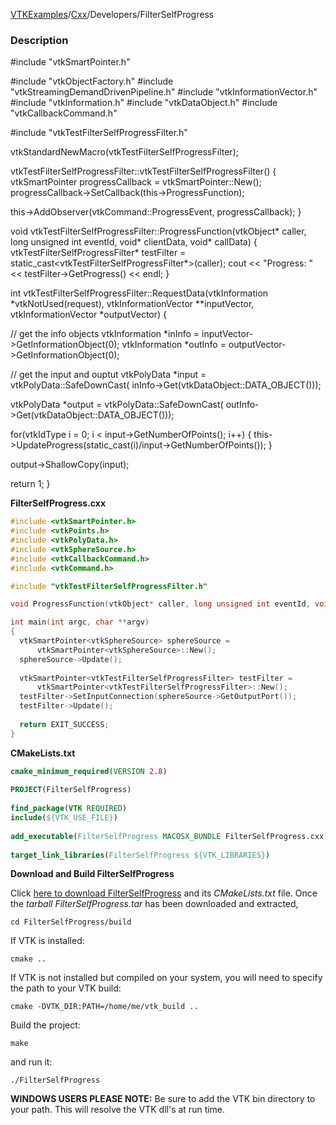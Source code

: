 [VTKExamples](/index/)/[Cxx](/Cxx)/Developers/FilterSelfProgress

### Description
<source lang="cpp">
#include "vtkSmartPointer.h"
 
#include "vtkObjectFactory.h"
#include "vtkStreamingDemandDrivenPipeline.h"
#include "vtkInformationVector.h"
#include "vtkInformation.h"
#include "vtkDataObject.h"
#include "vtkCallbackCommand.h"

#include "vtkTestFilterSelfProgressFilter.h"
 
vtkStandardNewMacro(vtkTestFilterSelfProgressFilter);

vtkTestFilterSelfProgressFilter::vtkTestFilterSelfProgressFilter()
{
  vtkSmartPointer<vtkCallbackCommand> progressCallback = 
      vtkSmartPointer<vtkCallbackCommand>::New();
  progressCallback->SetCallback(this->ProgressFunction);
  
  this->AddObserver(vtkCommand::ProgressEvent, progressCallback);
}
 
void vtkTestFilterSelfProgressFilter::ProgressFunction(vtkObject* caller, long unsigned int eventId, void* clientData, void* callData)
{
  vtkTestFilterSelfProgressFilter* testFilter = static_cast<vtkTestFilterSelfProgressFilter*>(caller);
  cout << "Progress: " << testFilter->GetProgress() << endl;
}

int vtkTestFilterSelfProgressFilter::RequestData(vtkInformation *vtkNotUsed(request),
                                             vtkInformationVector **inputVector,
                                             vtkInformationVector *outputVector)
{
 
  // get the info objects
  vtkInformation *inInfo = inputVector[](0)->GetInformationObject(0);
  vtkInformation *outInfo = outputVector->GetInformationObject(0);
 
 
  // get the input and ouptut
  vtkPolyData *input = vtkPolyData::SafeDownCast(
      inInfo->Get(vtkDataObject::DATA_OBJECT()));
 
  vtkPolyData *output = vtkPolyData::SafeDownCast(
      outInfo->Get(vtkDataObject::DATA_OBJECT()));
 
  for(vtkIdType i = 0; i < input->GetNumberOfPoints(); i++)
    {
    this->UpdateProgress(static_cast<double>(i)/input->GetNumberOfPoints());
    }
     
  output->ShallowCopy(input);
 
  return 1;
}
</source>

**FilterSelfProgress.cxx**
```c++
#include <vtkSmartPointer.h>
#include <vtkPoints.h>
#include <vtkPolyData.h>
#include <vtkSphereSource.h>
#include <vtkCallbackCommand.h>
#include <vtkCommand.h>

#include "vtkTestFilterSelfProgressFilter.h"

void ProgressFunction(vtkObject* caller, long unsigned int eventId, void* clientData, void* callData);

int main(int argc, char **argv)
{ 
  vtkSmartPointer<vtkSphereSource> sphereSource =
      vtkSmartPointer<vtkSphereSource>::New();
  sphereSource->Update();
  
  vtkSmartPointer<vtkTestFilterSelfProgressFilter> testFilter = 
      vtkSmartPointer<vtkTestFilterSelfProgressFilter>::New();
  testFilter->SetInputConnection(sphereSource->GetOutputPort());
  testFilter->Update();
  
  return EXIT_SUCCESS;
}
```
**CMakeLists.txt**
```cmake
cmake_minimum_required(VERSION 2.8)
 
PROJECT(FilterSelfProgress)
 
find_package(VTK REQUIRED)
include(${VTK_USE_FILE})
 
add_executable(FilterSelfProgress MACOSX_BUNDLE FilterSelfProgress.cxx)
 
target_link_libraries(FilterSelfProgress ${VTK_LIBRARIES})
```

**Download and Build FilterSelfProgress**

Click [here to download FilterSelfProgress](https://github.com/lorensen/VTKWikiExamplesTarballs/raw/master/FilterSelfProgress.tar) and its *CMakeLists.txt* file.
Once the *tarball FilterSelfProgress.tar* has been downloaded and extracted,
```
cd FilterSelfProgress/build 
```
If VTK is installed:
```
cmake ..
```
If VTK is not installed but compiled on your system, you will need to specify the path to your VTK build:
```
cmake -DVTK_DIR:PATH=/home/me/vtk_build ..
```
Build the project:
```
make
```
and run it:
```
./FilterSelfProgress
```
**WINDOWS USERS PLEASE NOTE:** Be sure to add the VTK bin directory to your path. This will resolve the VTK dll's at run time.

